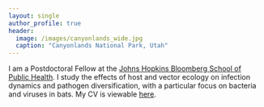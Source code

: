 ```yaml
---
layout: single
author_profile: true
header:
  image: /images/canyonlands_wide.jpg
  caption: "Canyonlands National Park, Utah"
---
```


I am a Postdoctoral Fellow at the [Johns Hopkins Bloomberg School of Public Health](http://www.iddynamics.jhsph.edu/). I study the effects of host and vector ecology on infection dynamics and pathogen diversification, with a particular focus on bacteria and viruses in bats. My CV is viewable [here](http://clifmckee.github.io/files/McKee-CV.pdf).